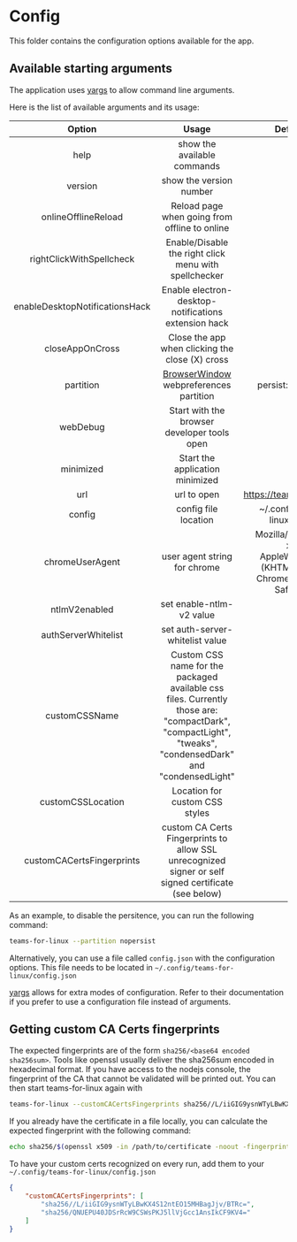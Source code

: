 # Config

This folder contains the configuration options available for the app.

## Available starting arguments

The application uses [yargs](https://www.npmjs.com/package/yargs) to allow command line arguments.

Here is the list of available arguments and its usage:

| Option | Usage | Default Value |
|:-:|:-:|:-:|
| help  | show the available commands | false |
| version | show the version number | false |
| onlineOfflineReload | Reload page when going from offline to online | true |
| rightClickWithSpellcheck | Enable/Disable the right click menu with spellchecker| true |
| enableDesktopNotificationsHack | Enable electron-desktop-notifications extension hack | false |
| closeAppOnCross | Close the app when clicking the close (X) cross | false |
| partition | [BrowserWindow](https://electronjs.org/docs/api/browser-window) webpreferences partition | persist:teams-4-linux |
| webDebug | Start with the browser developer tools open  |  false |
| minimized | Start the application minimized | false |
| url | url to open | https://teams.microsoft.com/ |
| config | config file location | ~/.config/teams-for-linux/config.json |
| chromeUserAgent | user agent string for chrome | Mozilla/5.0 (X11; Linux x86_64) AppleWebKit/537.36 (KHTML, like Gecko) Chrome/71.0.3578.80 Safari/537.36 |
| ntlmV2enabled | set enable-ntlm-v2 value | true |
| authServerWhitelist | set auth-server-whitelist value | * |
| customCSSName | Custom CSS name for the packaged available css files. Currently those are: "compactDark", "compactLight", "tweaks", "condensedDark" and "condensedLight" | |
| customCSSLocation | Location for custom CSS styles | |
| customCACertsFingerprints | custom CA Certs Fingerprints to allow SSL unrecognized signer or self signed certificate (see below) | [] |

As an example, to disable the persitence, you can run the following command:

```bash
teams-for-linux --partition nopersist
```

Alternatively, you can use a file called `config.json` with the configuration options. This file needs to be located in `~/.config/teams-for-linux/config.json`

[yargs](https://www.npmjs.com/package/yargs) allows for extra modes of configuration. Refer to their documentation if you prefer to use a configuration file instead of arguments.

## Getting custom CA Certs fingerprints

The expected fingerprints are of the form `sha256/<base64 encoded sha256sum>`. Tools like openssl usually deliver the sha256sum
 encoded in hexadecimal format. If you have access to the nodejs console, the fingerprint of the CA that cannot be validated
 will be printed out. You can then start teams-for-linux again with

```bash
teams-for-linux --customCACertsFingerprints sha256//L/iiGIG9ysnWTyLBwKX4S12ntEO15MHBagJjv/BTRc= [--customCACertsFingerprints otherfingerprint]`
```

If you already have the certificate in a file locally, you can calculate the expected fingerprint with the following command:

```bash
echo sha256/$(openssl x509 -in /path/to/certificate -noout -fingerprint -sha256 | sed -e "s/^.*=//g" -e "s/://g" | xxd -r -p | base64)
```

To have your custom certs recognized on every run, add them to your `~/.config/teams-for-linux/config.json`

```json
{
    "customCACertsFingerprints": [
        "sha256//L/iiGIG9ysnWTyLBwKX4S12ntEO15MHBagJjv/BTRc=",
        "sha256/QNUEPU40JDSrRcW9CSWsPKJ5llVjGcc1AnsIkCF9KV4="
    ]
}
```
